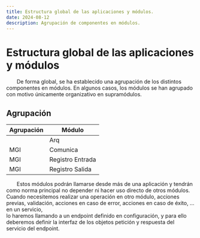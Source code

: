 ```yaml
---
title: Estructura global de las aplicaciones y módulos.
date: 2024-08-12
description: Agrupación de componentes en módulos.
---
```



# Estructura global de las aplicaciones y módulos



&emsp;&emsp;De forma global, se ha establecido una agrupación de los distintos componentes en módulos. En algunos casos, los módulos se han agrupado con motivo únicamente organizativo en supramódulos.

## Agrupación

| Agrupación | Módulo          |
|------------|-----------------|
|            | Arq             |
| MGI        | Comunica        |
| MGI        | Registro Entrada|
| MGI        | Registro Salida |


&emsp;&emsp;Estos módulos podrán llamarse desde más de una aplicación y tendrán como norma principal no depender ni hacer uso directo de otros módulos. 
Cuando necesitemos realizar una operación en otro módulo, acciones previas, validación, acciones en caso de error, acciones en caso de éxito, … en un servicio,  
lo haremos llamando a un endpoint definido en configuración, y para ello deberemos definir la interfaz de los objetos petición y respuesta del servicio del endpoint.

